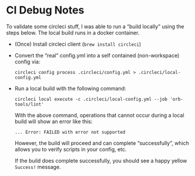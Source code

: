 CI Debug Notes
================
To validate some circleci stuff, I was able to run a “build locally” using the steps below.
The local build runs in a docker container.

  * (Once) Install circleci client (`brew install circleci`)

  * Convert the “real” config.yml into a self contained (non-workspace) config via:

        circleci config process .circleci/config.yml > .circleci/local-config.yml

  * Run a local build with the following command:
          
        circleci local execute -c .circleci/local-config.yml --job 'orb-tools/lint'

    With the above command, operations that cannot occur during a local build will show an error like this:
     
      ```
      ... Error: FAILED with error not supported
      ```
    
      However, the build will proceed and can complete “successfully”, which allows you to verify scripts in your config, etc.
      
      If the build does complete successfully, you should see a happy yellow `Success!` message.
